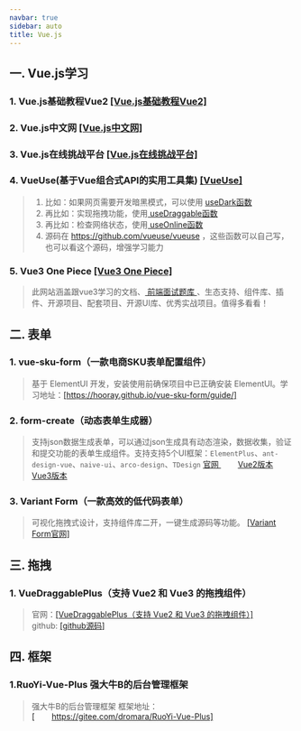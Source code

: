 ```yaml
---
navbar: true
sidebar: auto
title: Vue.js
---
```


## 一. Vue.js学习
### 1. Vue.js基础教程Vue2 <a href="https://www.runoob.com/vue2/vue-tutorial.html" title="Vue.js基础教程Vue2" target="_blank">[Vue.js基础教程Vue2]</a>
### 2. Vue.js中文网 <a href="https://cn.vuejs.org/" title="Vue.js中文网" target="_blank">[Vue.js中文网]</a>
### 3. Vue.js在线挑战平台 <a href="https://cn-vuejs-challenges.netlify.app/" title="Vue.js在线挑战平台" target="_blank">[Vue.js在线挑战平台]</a>
### 4. VueUse(基于Vue组合式API的实用工具集) <a href="https://www.vueusejs.com/" title="VueUse" target="_blank">[VueUse]</a>
> 1. 比如：如果网页需要开发暗黑模式，可以使用 <a href="https://www.vueusejs.com/core/useDark/" title="useDark" target="_blank"> useDark函数 </a><br/>
> 2. 再比如：实现拖拽功能，使用<a href="https://www.vueusejs.com/core/useDraggable/" title="useDraggable" target="_blank"> useDraggable函数 </a><br/>
> 3. 再比如：检查网络状态，使用<a href="https://www.vueusejs.com/core/useOnline/" title="useOnline" target="_blank"> useOnline函数 </a><br/>
> 4. 源码在 <a href="https://github.com/vueuse/vueuse" title="useOnline" target="_blank">https://github.com/vueuse/vueuse </a>，这些函数可以自己写，也可以看这个源码，增强学习能力
### 5. Vue3 One Piece <a href="https://vue3js.cn/" title="Vue3 One Piece" target="_blank">[Vue3 One Piece]</a>
> 此网站涵盖跟vue3学习的文档、<a href="https://github.com/febobo/web-interview" title="前端面试题库" target="_blank"> 前端面试题库 </a>、生态支持、组件库、插件、开源项目、配套项目、开源UI库、优秀实战项目。值得多看看！

## 二. 表单
### 1. vue-sku-form（一款电商SKU表单配置组件）
> 基于 ElementUI 开发，安装使用前确保项目中已正确安装 ElementUI。学习地址：<a href="https://hooray.github.io/vue-sku-form/guide/" title="vue-sku-form" target="_blank">[https://hooray.github.io/vue-sku-form/guide/]</a>
### 2. form-create（动态表单生成器）
> 支持json数据生成表单，可以通过json生成具有动态渲染，数据收集，验证和提交功能的表单生成组件。支持支持5个UI框架：`ElementPlus`、`ant-design-vue`、`naive-ui`、`arco-design`、`TDesign`
> <a href="https://www.form-create.com/" title="form-create官网" target="_blank" style="margin-right:30px"> 官网 </a>
> <a href="https://www.form-create.com/v2/" title="form-create的Vue2版本" target="_blank" style="margin-right:30px"> Vue2版本 </a>
> <a href="https://form-create.com/v3/guide/" title="form-create的Vue3版本" target="_blank" style="margin-right:30px"> Vue3版本 </a>
### 3. Variant Form（一款高效的低代码表单） 
> 可视化拖拽式设计，支持组件库二开，一键生成源码等功能。
> <a href="https://www.vform666.com/" title="Variant Form官网" target="_blank" style="margin-right:30px">[Variant Form官网]</a>


## 三. 拖拽
### 1. VueDraggablePlus（支持 Vue2 和 Vue3 的拖拽组件）
> 官网：<a href="https://alfred-skyblue.github.io/vue-draggable-plus/" title="VueDraggablePlus" target="_blank"  style="margin-right:30px">[VueDraggablePlus（支持 Vue2 和 Vue3 的拖拽组件）]</a>
> github: <a href="https://github.com/Alfred-Skyblue/vue-draggable-plus" title="VueDraggablePlus" target="_blank">[github源码]</a>

## 四. 框架
### 1.RuoYi-Vue-Plus 强大牛B的后台管理框架
> 强大牛B的后台管理框架
> 框架地址：<a href="https://gitee.com/dromara/RuoYi-Vue-Plus" title="VueDraggablePlus" target="_blank"  style="margin-right:30px">[https://gitee.com/dromara/RuoYi-Vue-Plus]</a>